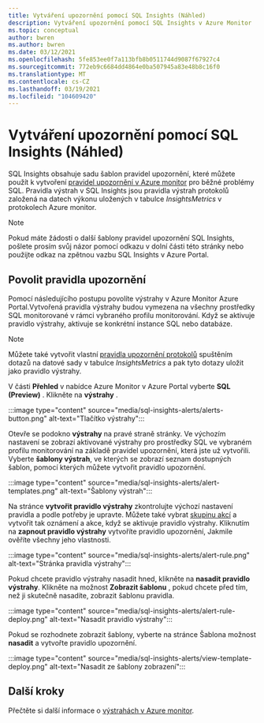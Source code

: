 ```yaml
---
title: Vytváření upozornění pomocí SQL Insights (Náhled)
description: Vytváření upozornění pomocí SQL Insights v Azure Monitor
ms.topic: conceptual
author: bwren
ms.author: bwren
ms.date: 03/12/2021
ms.openlocfilehash: 5fe853ee0f7a113bfb8b0511744d9087f67927c4
ms.sourcegitcommit: 772eb9c6684dd4864e0ba507945a83e48b8c16f0
ms.translationtype: MT
ms.contentlocale: cs-CZ
ms.lasthandoff: 03/19/2021
ms.locfileid: "104609420"
---
```

# <a name="create-alerts-with-sql-insights-preview"></a>Vytváření upozornění pomocí SQL Insights (Náhled)
SQL Insights obsahuje sadu šablon pravidel upozornění, které můžete použít k vytvoření [pravidel upozornění v Azure monitor](../alert/../alerts/alerts-overview.md) pro běžné problémy SQL. Pravidla výstrah v SQL Insights jsou pravidla výstrah protokolů založená na datech výkonu uložených v tabulce *InsightsMetrics* v protokolech Azure monitor.  

> [!NOTE]
> Pokud máte žádosti o další šablony pravidel upozornění SQL Insights, pošlete prosím svůj názor pomocí odkazu v dolní části této stránky nebo použijte odkaz na zpětnou vazbu SQL Insights v Azure Portal.

## <a name="enable-alert-rules"></a>Povolit pravidla upozornění 
Pomocí následujícího postupu povolíte výstrahy v Azure Monitor Azure Portal.Vytvořená pravidla výstrahy budou vymezena na všechny prostředky SQL monitorované v rámci vybraného profilu monitorování.  Když se aktivuje pravidlo výstrahy, aktivuje se konkrétní instance SQL nebo databáze.

> [!NOTE]
> Můžete také vytvořit vlastní [pravidla upozornění protokolů](../alerts/alerts-log.md) spuštěním dotazů na datové sady v tabulce *InsightsMetrics* a pak tyto dotazy uložit jako pravidlo výstrahy. 

V části **Přehled** v nabídce Azure Monitor v Azure Portal vyberte **SQL (Preview)** . Klikněte na **výstrahy** .

:::image type="content" source="media/sql-insights-alerts/alerts-button.png" alt-text="Tlačítko výstrahy":::

Otevře se podokno **výstrahy** na pravé straně stránky. Ve výchozím nastavení se zobrazí aktivované výstrahy pro prostředky SQL ve vybraném profilu monitorování na základě pravidel upozornění, která jste už vytvořili. Vyberte **šablony výstrah**, ve kterých se zobrazí seznam dostupných šablon, pomocí kterých můžete vytvořit pravidlo upozornění.

:::image type="content" source="media/sql-insights-alerts/alert-templates.png" alt-text="Šablony výstrah":::

Na stránce **vytvořit pravidlo výstrahy** zkontrolujte výchozí nastavení pravidla a podle potřeby je upravte. Můžete také vybrat [skupinu akcí](../alerts/action-groups.md) a vytvořit tak oznámení a akce, když se aktivuje pravidlo výstrahy. Kliknutím na **zapnout pravidlo výstrahy** vytvoříte pravidlo upozornění, Jakmile ověříte všechny jeho vlastnosti.


:::image type="content" source="media/sql-insights-alerts/alert-rule.png" alt-text="Stránka pravidla výstrahy":::

Pokud chcete pravidlo výstrahy nasadit hned, klikněte na **nasadit pravidlo výstrahy**. Klikněte na možnost **Zobrazit šablonu** , pokud chcete před tím, než ji skutečně nasadíte, zobrazit šablonu pravidla.

:::image type="content" source="media/sql-insights-alerts/alert-rule-deploy.png" alt-text="Nasadit pravidlo výstrahy":::

Pokud se rozhodnete zobrazit šablony, vyberte na stránce Šablona možnost **nasadit** a vytvořte pravidlo upozornění.

:::image type="content" source="media/sql-insights-alerts/view-template-deploy.png" alt-text="Nasadit ze šablony zobrazení":::


## <a name="next-steps"></a>Další kroky

Přečtěte si další informace o [výstrahách v Azure monitor](../alerts/alerts-overview.md).

